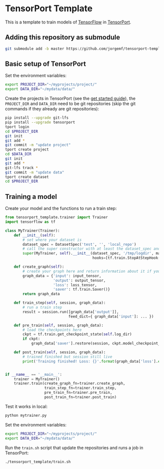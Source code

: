 # TensorPort Template

This is a template to train models of [TensorFlow](https://www.tensorflow.org/) in [TensorPort](https://tensorport.com/).


## Adding this repository as submodule

```sh
git submodule add -b master https://github.com/jorgemf/tensorport-template tensorport_template/
```

## Basic setup of TensorPort

Set the environment variables:

```sh
export PROJECT_DIR="~/myprojects/project/"
export DATA_DIR="~/mydata/data/"
```

Create the projects in TensorPort (see the [get started guide](https://tensorport.com/get-started/)), the `PROJECT_DIR` and `DATA_DIR` need to be git repositories (skip the git commands if they already are git repositories):

```sh
pip install --upgrade git-lfs 
pip install --upgrade tensorport
tport login
cd $PROJECT_DIR
git init
git add *
git commit -m "update project"
tport create project
cd $DATA_DIR
git init
git add *
git-lfs track *
git commit -m "update data"
tport create dataset
cd $PROJECT_DIR
```

## Training a model

Create your model and the functions to run a train step:

```python
from tensorport_template.trainer import Trainer
import tensorflow as tf

class MyTrainer(Trainer):
    def __init__(self):
        # set where your dataset is
        dataset_spec = DatasetSpec('test', '', 'local_repo')
        # call the super constructor with at least the dataset_spec and the log dir
        super(MyTrainer, self).__init__(dataset_spec, '/tmp/logdir', max_time=10,
                                        hooks=[tf.train.StopAtStepHook(last_step=10)])

    def create_graph(self):
    	# create your graph here and return information about it if you want
    	graph_data = {'input': input_tensor, 
    	              'output': output_tensor,
    	              'loss': loss_tensor,
    	              'saver': tf.train.Saver()}
    	return graph_data

    def train_step(self, session, graph_data):
        # run a train step
    	result = session.run([graph_data['output']],
    	                     feed_dict={ graph_data['input']: ... })

    def pre_train(self, session, graph_data):
    	# load the checkpoints here
        ckpt = tf.train.get_checkpoint_state(self.log_dir)
        if ckpt:
            graph_data['saver'].restore(session, ckpt.model_checkpoint_path)

    def post_train(self, session, graph_data):
        # trained finished but session still live
        print('Training finished! Loss: {}'.format(graph_data['loss'].eval()))


if __name__ == '__main__':
    trainer = MyTrainer()
    trainer.train(create_graph_fn=trainer.create_graph,
                  train_step_fn=trainer.train_step,
                  pre_train_fn=trainer.pre_train,
                  post_train_fn=trainer.post_train)
```

Test it works in local:

```sh
python mytrainer.py
```

Set the environment variables:

```sh
export PROJECT_DIR="~/myprojects/project/"
export DATA_DIR="~/mydata/data/"
```

Run the `train.sh` script that update the repositories and runs a job in TensorPort:


```sh
./tensorport_template/train.sh
```